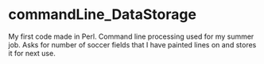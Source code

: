 # commandLine_DataStorage


My first code made in Perl. Command line processing used for my summer job. Asks for number of soccer fields that I have painted lines on and stores it for next use.
